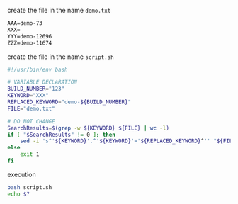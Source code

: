 

create the file in the name `demo.txt`

```txt
AAA=demo-73
XXX=
YYY=demo-12696
ZZZ=demo-11674
```

create the file in the name `script.sh`

```bash
#!/usr/bin/env bash

# VARIABLE DECLARATION 
BUILD_NUMBER="123"
KEYWORD="XXX"
REPLACED_KEYWORD="demo-${BUILD_NUMBER}"
FILE="demo.txt"

# DO NOT CHANGE
SearchResults=$(grep -w ${KEYWORD} ${FILE} | wc -l)
if [ "$SearchResults" != 0 ]; then
    sed -i 's^'${KEYWORD}'.^'${KEYWORD}'='${REPLACED_KEYWORD}^'' "${FILE}"
else
    exit 1
fi
```

execution

```bash
bash script.sh
echo $?
```
